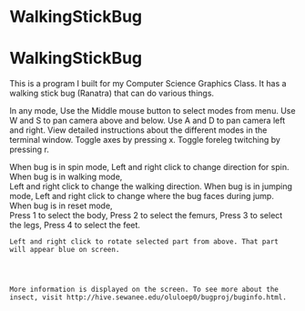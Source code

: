 ﻿# WalkingStickBug
# WalkingStickBug


This is a program I built for my Computer Science Graphics Class.
It has a walking stick bug (Ranatra) that can do various things.

In any mode,
 Use the Middle mouse button to select modes from menu.
 Use W and S to pan camera above and below.
 Use A and D to pan camera left and right.
 View detailed instructions about the different modes in the terminal window.
 Toggle axes by pressing x.
 Toggle foreleg twitching by pressing r.
 
 
 
 When bug is in spin mode, 
    Left and right click to change direction for spin. 
 When bug is in walking mode,  
    Left and right click to change the walking direction.
 When bug is in jumping mode,
    Left and right click to change where the bug faces during jump. 
When bug is in reset mode,    
    Press 1 to select the body,
    Press 2 to select the femurs,
    Press 3 to select the legs, 
    Press 4 to select the feet. 
    
    Left and right click to rotate selected part from above. That part will appear blue on screen.
    
    
    
    
    More information is displayed on the screen. To see more about the insect, visit http://hive.sewanee.edu/oluloep0/bugproj/buginfo.html.
